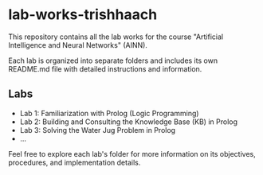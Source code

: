 # lab-works-trishhaach

This repository contains all the lab works for the course "Artificial Intelligence and Neural Networks" (AINN).

Each lab is organized into separate folders and includes its own README.md file with detailed instructions and information.

## Labs

- Lab 1: Familiarization with Prolog (Logic Programming)
- Lab 2: Building and Consulting the Knowledge Base (KB) in Prolog
- Lab 3: Solving the Water Jug Problem in Prolog
- ...

Feel free to explore each lab's folder for more information on its objectives, procedures, and implementation details.


